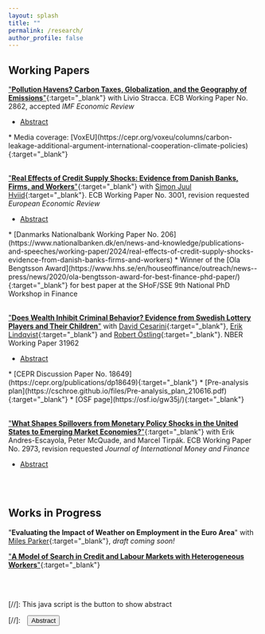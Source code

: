 ```yaml
---
layout: splash
title: ""
permalink: /research/
author_profile: false
---
```

## Working Papers
["**Pollution Havens? Carbon Taxes, Globalization, and the Geography of Emissions**"](https://www.ecb.europa.eu/pub/pdf/scpwps/ecb.wp2862~47f293b3f5.en.pdf){:target="_blank"} with Livio Stracca. ECB Working Paper No. 2862, accepted *IMF Economic Review*
* <a href="#/" onclick="visib('abstract_carbontaxes')">Abstract</a>
<div id="abstract_carbontaxes" style="display: none; text-align: justify; line-height: 100%" ><small>
This paper examines the impact of national carbon taxes on CO2 emissions. To achieve this, we conduct local projections on a cross-country panel dataset, aligning measures of carbon dioxide emissions with data on the introduction of carbon taxes and their associated prices. Importantly, we consider both territorial emissions — those emitted within a country's borders — and consumption emissions — those emitted globally to satisfy domestic demand. We find that carbon taxes reduce territorial emissions over time but have no significant effect on consumption emissions. Our estimates are robust to propensity-score weighting adjustments, controlling for the role of other environmental policies, and are primarily driven by countries that are more open to trade. In contrast, we find that variation in carbon prices from the European Union's Emissions Trading System (ETS) have a negative impact on both territorial and consumption emissions. Overall, our findings underscore the limitations of national carbon pricing schemes and emphasize the importance of international cooperation in reducing global emissions.</small></div>
* Media coverage: [VoxEU](https://cepr.org/voxeu/columns/carbon-leakage-additional-argument-international-cooperation-climate-policies){:target="_blank"}
<br/><br/>

["**Real Effects of Credit Supply Shocks: Evidence from Danish Banks, Firms, and Workers**"](https://www.ecb.europa.eu/pub/pdf/scpwps/ecb.wp3001~2650b4b003.en.pdf?10f15586e9ccf06b6ad71338f95814a6){:target="_blank"} with [Simon Juul Hviid](https://sites.google.com/view/sjhviid/home){:target="_blank"}. ECB Working Paper No. 3001, revision requested *European Economic Review*
* <a href="#/" onclick="visib('abstract_firmcredit')">Abstract</a>
<div id="abstract_firmcredit" style="display: none; text-align: justify; line-height: 100%" ><small>
Contractions in credit supply can lead firms to reduce their level of employment, yet little is known about how these shocks affect the composition of firms’ employees and outcomes at the worker level. This paper investigates how bank distress affects credit provision and its effects on employment beyond firm-level aggregates. To do so, we use a novel dataset built from administrative and tax records linking all banks, firms, and workers in Denmark. We show that banks that were particularly exposed to the 2008-09 financial crisis cut lending to firms, and firms were unable to fully compensate with financing from alternate sources. The decrease in credit supply led to a drop in firm-level employment, with effects concentrated among firms with low pre-crisis liquidity, and on employment of low-educated and non-managerial workers. At the worker level, we find that positive effects on unemployment were driven by effects on low-educated, non-managerial and short-tenured workers. Our estimates suggest that cuts in bank lending can account for at least 5% of the fall in employment of low-educated workers in our sample, and are an important factor behind heterogeneous employment dynamics in times of contractionary credit.</small></div>
* [Danmarks Nationalbank Working Paper No. 206](https://www.nationalbanken.dk/en/news-and-knowledge/publications-and-speeches/working-paper/2024/real-effects-of-credit-supply-shocks-evidence-from-danish-banks-firms-and-workers)
* Winner of the [Ola Bengtsson Award](https://www.hhs.se/en/houseoffinance/outreach/news--press/news/2020/ola-bengtsson-award-for-best-finance-phd-paper/){:target="_blank"} for best paper at the SHoF/SSE 9th National PhD Workshop in Finance
<br/><br/>

["**Does Wealth Inhibit Criminal Behavior? Evidence from Swedish Lottery Players and Their Children**"](https://www.nber.org/papers/w31962) with [David Cesarini](https://sites.google.com/a/nyu.edu/dac12/home){:target="_blank"}, [Erik Lindqvist](https://sites.google.com/site/eriklindqvistsse/){:target="_blank"} and [Robert Östling](https://sites.google.com/view/robertostling){:target="_blank"}. NBER Working Paper 31962
* <a href="#/" onclick="visib('abstract_crime')">Abstract</a>
<div id="abstract_crime" style="display: none; text-align: justify; line-height: 100%" ><small>
There is a well-established negative gradient between economic status and crime, but its underlying causal mechanisms are not well understood. We use data on four Swedish lotteries matched to data on criminal convictions to gauge the causal effect of financial windfalls on player's own crime and their children's delinquency. We estimate a positive but statistically insignificant effect of lottery wealth on players' own conviction risk. Our estimates allow us to rule out effects one fifth as large as the cross-sectional gradient between income and crime. We also estimate a less precise null effect of parental lottery wealth on child delinquency.</small></div>
* [CEPR Discussion Paper No. 18649](https://cepr.org/publications/dp18649){:target="_blank"}
* [Pre-analysis plan](https://cschroe.github.io/files/Pre-analysis_plan_210616.pdf){:target="_blank"}
* [OSF page](https://osf.io/gw35j/){:target="_blank"}
<br/><br/>

["**What Shapes Spillovers from Monetary Policy Shocks in the United States to Emerging Market Economies?**"](https://www.ecb.europa.eu/pub/pdf/scpwps/ecb.wp2973~048ef3f3dd.en.pdf?8a0dcc11e8b68710ff9a4d7ebd84a878){:target="_blank"} with Erik Andres-Escayola, Peter McQuade, and Marcel Tirpák. ECB Working Paper No. 2973, revision requested *Journal of International Money and Finance*
* <a href="#/" onclick="visib('abstract_emes')">Abstract</a>
<div id="abstract_emes" style="display: none; text-align: justify; line-height: 100%" ><small>
Monetary policy decisions by the Federal Reserve System in the US are widely recognised to have spillover effects on the rest of the world. In this paper, we focus on the asymmetric effects of US monetary policy shocks on macro-financial outcomes in emerging market economies (EMEs). We shed light on how domestic factors shape external monetary policy spillover effects using indicators on the macro-financial vulnerabilities and monetary policy stances of EMEs. We find that a surprise tightening of monetary policy in the US leads to an immediate tightening of financial conditions which leads to a decline in activity and prices in EMEs over one year. Importantly, these effects are amplified in periods of high vulnerabilities and attenuated when EMEs follow a prudent monetary policy stance. Our findings help explain the greater resilience of many EMEs to the Fed's post-COVID-19 tightening cycle, and highlight the benefits of the broad improvements of monetary policy frameworks in these countries.</small></div>
<br/><br/>


## Works in Progress
"**Evaluating the Impact of Weather on Employment in the Euro Area**" with [Miles Parker](https://www.ecb.europa.eu/pub/research/authors/profiles/miles-parker.en.html){:target="_blank"}, *draft coming soon!*

["**A Model of Search in Credit and Labour Markets with Heterogeneous Workers**"](https://cschroe.github.io/files/schroeder_bank_labour_search.pdf){:target="_blank"}
<!-- How do frictions in credit markets affect firms' choices over which workers to hire?  To study this question, I build a search and matching model of credit and labour markets with heterogeneous labour.  Firms first search for a bank to cover the costs of posting a vacancy.  Firms that secure financing then search for workers of varying skill in the labour market.  Upon meeting a worker the firm faces a trade-off: hire that worker in the present period and produce output, or wait for a potentially higher skilled worker to come along.  Firms' optimal behaviour is determined by tightness in the labour market, itself determined by frictions in both credit and labour markets.  Greater credit market frictions drive labour market tightness down, leading firms to seek higher skilled workers. -->
<br/><br/>

<!-- "*Inflation in Emerging Market Economies: Domestic and Global Drivers Through the Lens of the Phillips Curve*" with Larry Cui and Marcel Tirpák
<br/><br/> -->

<!-- "*Outside Options in the Market for Banks*" with [Simon Juul Hviid](https://www.nationalbanken.dk/en/research/economists/Pages/Simon-Juul-Hviid.aspx){:target="_blank"} -->

[//]: This java script is the button to show abstract
 <script>
  function visib(id) {
   var x = document.getElementById(id);
   if (x.style.display === "block") {
     x.style.display = "none";
   } else {
     x.style.display = "block";
   }
 }
 </script>

 [//]:&emsp;<button onclick="visib('polariz')" class="btn btn--inverse btn--small">Abstract</button>